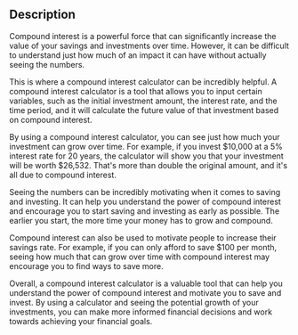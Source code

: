## Description

Compound interest is a powerful force that can significantly increase the value of your savings and investments over time. However, it can be difficult to understand just how much of an impact it can have without actually seeing the numbers.

This is where a compound interest calculator can be incredibly helpful. A compound interest calculator is a tool that allows you to input certain variables, such as the initial investment amount, the interest rate, and the time period, and it will calculate the future value of that investment based on compound interest.

By using a compound interest calculator, you can see just how much your investment can grow over time. For example, if you invest $10,000 at a 5% interest rate for 20 years, the calculator will show you that your investment will be worth $26,532. That's more than double the original amount, and it's all due to compound interest.

Seeing the numbers can be incredibly motivating when it comes to saving and investing. It can help you understand the power of compound interest and encourage you to start saving and investing as early as possible. The earlier you start, the more time your money has to grow and compound.

Compound interest can also be used to motivate people to increase their savings rate. For example, if you can only afford to save $100 per month, seeing how much that can grow over time with compound interest may encourage you to find ways to save more.

Overall, a compound interest calculator is a valuable tool that can help you understand the power of compound interest and motivate you to save and invest. By using a calculator and seeing the potential growth of your investments, you can make more informed financial decisions and work towards achieving your financial goals.
